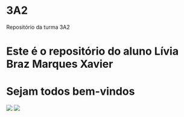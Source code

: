 # 3A2
Repositório da turma 3A2
# Este é o repositório do aluno Lívia Braz Marques Xavier
# Sejam todos bem-vindos
![](https://encrypted-tbn0.gstatic.com/images?q=tbn:ANd9GcRSTd-hOjk4tlIhYR243FCy8BuOS5r93hAWzIl0moT5zA&s)
![](https://media.tenor.com/dMftwDwTI04AAAAM/bpakgea-what.gif)
